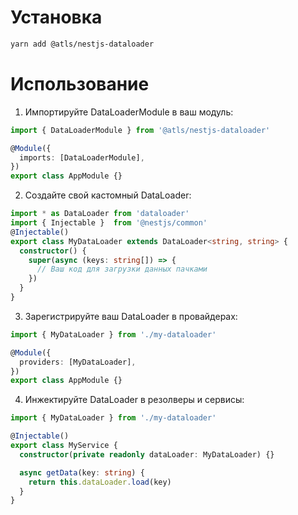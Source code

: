 # Установка

```bash
yarn add @atls/nestjs-dataloader
```

# Использование

1. Импортируйте DataLoaderModule в ваш модуль:

```typescript
import { DataLoaderModule } from '@atls/nestjs-dataloader'

@Module({
  imports: [DataLoaderModule],
})
export class AppModule {}
```

2. Создайте свой кастомный DataLoader:

```typescript
import * as DataLoader from 'dataloader'
import { Injectable }  from '@nestjs/common'
@Injectable()
export class MyDataLoader extends DataLoader<string, string> {
  constructor() {
    super(async (keys: string[]) => {
      // Ваш код для загрузки данных пачками
    })
  }
}
```

3. Зарегистрируйте ваш DataLoader в провайдерах:

```typescript
import { MyDataLoader } from './my-dataloader'

@Module({
  providers: [MyDataLoader],
})
export class AppModule {}
```

4. Инжектируйте DataLoader в резолверы и сервисы:

```typescript
import { MyDataLoader } from './my-dataloader'

@Injectable()
export class MyService {
  constructor(private readonly dataLoader: MyDataLoader) {}

  async getData(key: string) {
    return this.dataLoader.load(key)
  }
}
```
